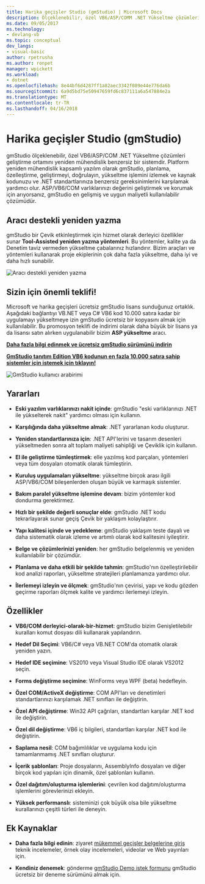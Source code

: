 ```yaml
---
title: Harika geçişler Studio (gmStudio) | Microsoft Docs
description: Ölçeklenebilir, özel VB6/ASP/COMM .NET Yükseltme çözümlerine için harika geçiş aracı
ms.date: 09/05/2017
ms.technology:
- devlang-vb
ms.topic: conceptual
dev_langs:
- visual-basic
author: rpetrusha
ms.author: ronpet
manager: wpickett
ms.workload:
- dotnet
ms.openlocfilehash: 8e44bf6d4287ff1a82aec3342f089e44e776da6b
ms.sourcegitcommit: 6a9d5bd75e50947659fd6c837111a6a547884e2a
ms.translationtype: MT
ms.contentlocale: tr-TR
ms.lasthandoff: 04/16/2018
---
```

# <a name="great-migrations-studio-gmstudio"></a>Harika geçişler Studio (gmStudio)

gmStudio ölçeklenebilir, özel VB6/ASP/COM .NET Yükseltme çözümleri geliştirme ortamını yeniden mühendislik benzersiz bir sistemdir. Platform yeniden mühendislik kapsamlı yazılım olarak gmStudio, planlama, özelleştirme, geliştirmeyi, doğrulayın, yükseltme işlemini izlemek ve kaynak kodunuzu ve .NET standartlarınıza benzersiz gereksinimlerini karşılamak yardımcı olur.  ASP/VB6/COM varlıklarınızı değerini geliştirmek ve korumak için arıyorsanız, gmStudio en gelişmiş ve uygun maliyetli kullanılabilir çözümüdür. 

## <a name="the-tool-assisted-rewrite"></a>Aracı destekli yeniden yazma

gmStudio bir Çevik etkinleştirmek için hizmet olarak derleyici özellikler sunar **Tool-Assisted yeniden yazma yöntemleri**. Bu yöntemler, kalite ya da Denetim taviz vermeden yükseltme çabalarınız hızlandırır. Bizim araçları ve yöntemleri kullanarak proje ekiplerinin çok daha fazla yükseltme, daha iyi ve daha hızlı sunabilir.

![Aracı destekli yeniden yazma](./media/tool-assisted-rewrite.png) 

## <a name="important-offer-for-you"></a>Sizin için önemli teklifi!

Microsoft ve harika geçişleri ücretsiz gmStudio lisans sunduğunuz ortaklık. Aşağıdaki bağlantıyı VB.NET veya C# VB6 kod 10.000 satıra kadar bir uygulamayı yükseltmeye izin gmStudio ücretsiz bir kopyasını almak için kullanılabilir. Bu promosyon teklifi de indirimi olarak daha büyük bir lisans ya da lisansı satın alırken uygulanabilir bizim **ASP yükseltme** aracı.

[**Daha fazla bilgi edinmek ve ücretsiz gmStudio sürümünü indirin**](http://www.greatmigrations.com/resources/gmstudio-promotion.aspx)

[**GmStudio tanıtım Edition VB6 kodunun en fazla 10.000 satıra sahip sistemler için istemek için tıklayın!**](http://www.greatmigrations.com/resources/gmstudio-promotion.aspx)

![GmStudio kullanıcı arabirimi](./media/gmstudio-ui.png) 

## <a name="benefits"></a>Yararları

- **Eski yazılım varlıklarınızı nakit içinde**: gmStudio "eski varlıklarınızı .NET ile yükselterek nakit" yardımcı olması için kullanın.

- **Karşılığında daha yükseltme almak**: .NET yararlanan kodu oluşturur.

- **Yeniden standartlarınıza için**: .NET API'lerini ve tasarım desenleri yükseltmeden sonra alt toplam maliyeti sahipliği ve Çeviklik için kullanın.  

- **El ile geliştirme tümleştirmek**: elle yazılmış kod parçaları, yöntemleri veya tüm dosyaları otomatik olarak tümleştirin. 

- **Kuruluş uygulamaları yükseltme**: yükseltme birçok arası ilgili ASP/VB6/COM bileşenlerden oluşan büyük ve karmaşık sistemler.

- **Bakım paralel yükseltme işlemine devam**: bizim yöntemler kod dondurma gerektirmez.  

- **Hızlı bir şekilde değerli sonuçlar elde**: gmStudio .NET kodu tekrarlayarak sunar geçiş Çevik bir yaklaşım kolaylaştırır.
 
- **Yapı kalitesi içinde ve yedekleme**: gmStudio yaklaşım teste dayalı ve daha sistematik olarak izleme ve artımlı olarak kod kalitesini iyileştirir.

- **Belge ve çözümlerinizi yeniden**: her gmStudio belgelenmiş ve yeniden kullanılabilir bir çözümdür.

- **Planlama ve daha etkili bir şekilde tahmin**: gmStudio'nın özelleştirilebilir kod analizi raporları, yükseltme stratejileri planlamanıza yardımcı olur.

- **İlerlemeyi izleyin ve ölçmek**: gmStudio'nın çevirisi, yapı ve kodu gözden geçirme raporları ölçmek kalite ve yardımcı ilerlemeyi izleyin.

## <a name="features"></a>Özellikler

- **VB6/COM derleyici-olarak-bir-hizmet**: gmStudio bizim Genişletilebilir kuralları komut dosyası dili kullanarak yapılandırın.

- **Hedef Dil Seçimi**: VB6/C# veya VB.NET COM'da otomatik olarak yeniden yazın.

- **Hedef IDE seçimine**: VS2010 veya Visual Studio IDE olarak VS2012 seçin.

- **Forms değiştirme seçimine**: WinForms veya WPF (beta) hedefleyin.

- **Özel COM/ActiveX değiştirme**: COM API'ları ve denetimleri standartlarınızı karşılamak .NET sınıfları ile değiştirin.

- **Özel API değiştirme**: Win32 API çağrıları, standartları karşılar .NET kod ile değiştirin.

- **Özel dil değiştirme**: VB6 iç bilgileri, standartları karşılar .NET kod ile değiştirin.

- **Saplama nesil**: COM bağımlılıklar ve uygulama kodu için tamamlanmamış .NET sınıfları oluşturur.

- **İçerik şablonları**: Proje dosyalarını, AssemblyInfo dosyaları ve diğer birçok kod yapıları için dinamik, özel şablonları kullanın.

- **Özel dağıtım/oluşturma işlemlerini**: çevrilen kod dağıtım/oluşturma işlemlerini görevlerinizi ekleyin.

- **Yüksek performanslı**: sisteminizi çok büyük olsa bile yükseltme kurallarınızı çeşitli türleri ile deneyin.

## <a name="additional-resources"></a>Ek Kaynaklar

- **Daha fazla bilgi edinin**: ziyaret [mükemmel geçişler belgelerine giriş](https://www.greatmigrations.com/resources/documentation.aspx) teknik incelemeler, örnek olay incelemeleri, videolar ve Web yayınları için.

- **Kendiniz denemek**: gönderme [gmStudio Demo istek formunu](http://www.greatmigrations.com/resources/gmstudio-promotion.aspx) gmStudio ücretsiz bir deneme sürümünü almak için.
  
